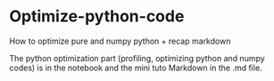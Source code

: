 # Optimize-python-code
How to optimize pure and numpy python + recap markdown

The python optimization part (profiling, optimizing python and numpy codes) is in the notebook and the mini tuto Markdown in the .md file.
